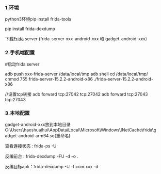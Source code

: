 ### 1.环境

python3环境pip install frida-tools

pip install frida-dexdump

下载[Frida](https://github.com/frida/frida/releases)  server (frida-server-xxx-android-xxx 和 gadget-android-xxx）

### 2.手机端配置

#启动frida server 

adb push xxx-frida-server  /data/local/tmp
adb shell
cd /data/local/tmp/ 
chmod 755 frida-server-15.2.2-android-x86
./frida-server-15.2.2-android-x86

//设置tcp转接
adb forward tcp:27042 tcp:27042
adb forward tcp:27043 tcp:27043

### 3.本地配置

gadget-android-xxx放到本地目录
C:\Users\haoshuaihui\AppData\Local\Microsoft\Windows\INetCache\frida\gadget-android-arm64.so(重命名)


查看连接状态 : frida-ps -U 

反编前台 :  frida-dexdump -FU -d -o .     

反编目标apk：frida-dexdump -U -f  com.xxx  -d 